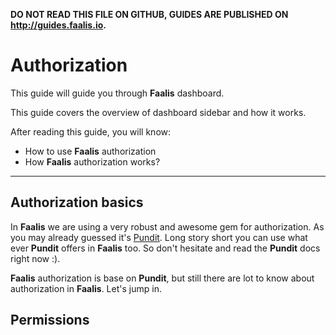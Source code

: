 **DO NOT READ THIS FILE ON GITHUB, GUIDES ARE PUBLISHED ON http://guides.faalis.io.**

Authorization
=============

This guide will guide you through **Faalis** dashboard.

This guide covers the overview of dashboard sidebar and how it works.

After reading this guide, you will know:

* How to use **Faalis** authorization
* How **Faalis** authorization works?

--------------------------------------------------------------------------------

Authorization basics
--------------------
In **Faalis** we are using a very robust and awesome gem for authorization.
As you may already guessed it's [Pundit](https://github.com/elabs/pundit).
Long story short you can use what ever **Pundit** offers in **Faalis** too.
So don't hesitate and read the **Pundit** docs right now :).

**Faalis** authorization is base on **Pundit**, but still there are lot to
know about authorization in **Faalis**. Let's jump in.

Permissions
-----------

